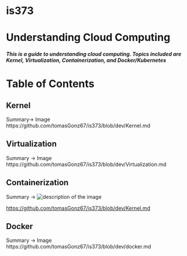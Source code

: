 # is373
<h1>Understanding Cloud Computing</h1>
<h5>This is a guide to understanding cloud computing. Topics included are Kernel, Virtualization, Containerization, and Docker/Kubernetes</h5>

<h1> Table of Contents </h1>
<h2>Kernel</h2> 
Summary-> Image
https://github.com/tomasGonz67/is373/blob/dev/Kernel.md

<h2>Virtualization</h2> 
Summary -> Image
https://github.com/tomasGonz67/is373/blob/dev/Virtualization.md


<h2>Containerization</h2>
Summary -> <img src="https://github.com/user-attachments/assets/9c69308c-ade8-4ece-b0bd-cbb0813103ce" alt="description of the image" />









https://github.com/tomasGonz67/is373/blob/dev/Kernel.md

<h2>Docker</h2> 
Summary -> Image
https://github.com/tomasGonz67/is373/blob/dev/docker.md

